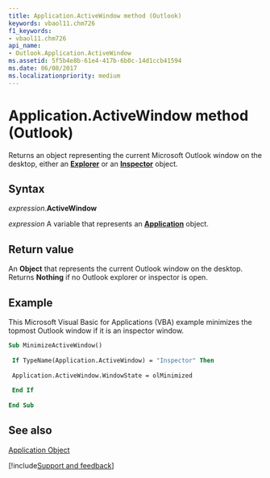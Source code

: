 ```yaml
---
title: Application.ActiveWindow method (Outlook)
keywords: vbaol11.chm726
f1_keywords:
- vbaol11.chm726
api_name:
- Outlook.Application.ActiveWindow
ms.assetid: 5f5b4e8b-61e4-417b-6b0c-14d1ccb41594
ms.date: 06/08/2017
ms.localizationpriority: medium
---
```



# Application.ActiveWindow method (Outlook)

Returns an object representing the current Microsoft Outlook window on the desktop, either an **[Explorer](Outlook.Explorer.md)** or an **[Inspector](Outlook.Inspector.md)** object.


## Syntax

_expression_.**ActiveWindow**

_expression_ A variable that represents an **[Application](Outlook.Application.md)** object.


## Return value

An **Object** that represents the current Outlook window on the desktop. Returns **Nothing** if no Outlook explorer or inspector is open.


## Example

This Microsoft Visual Basic for Applications (VBA) example minimizes the topmost Outlook window if it is an inspector window.


```vb
Sub MinimizeActiveWindow() 
 
 If TypeName(Application.ActiveWindow) = "Inspector" Then 
 
 Application.ActiveWindow.WindowState = olMinimized 
 
 End If 
 
End Sub
```


## See also


[Application Object](Outlook.Application.md)

[!include[Support and feedback](~/includes/feedback-boilerplate.md)]
